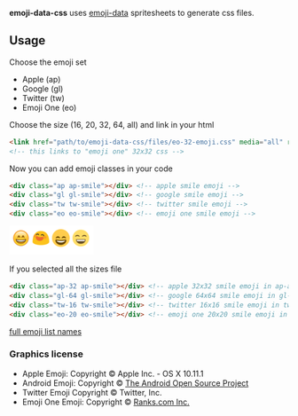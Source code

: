 **emoji-data-css** uses [emoji-data](https://github.com/iamcal/emoji-data) spritesheets to generate css files.

## Usage

Choose the emoji set

- Apple (ap)
- Google (gl)
- Twitter (tw)
- Emoji One (eo)

Choose the size (16, 20, 32, 64, all) and link in your html

```html
<link href="path/to/emoji-data-css/files/eo-32-emoji.css" media="all" rel="stylesheet" />  
<!-- this links to "emoji one" 32x32 css -->
```

Now you can add emoji classes in your code

```html
<div class="ap ap-smile"></div> <!-- apple smile emoji -->
<div class="gl gl-smile"></div> <!-- google smile emoji -->
<div class="tw tw-smile"></div> <!-- twitter smile emoji -->
<div class="eo eo-smile"></div> <!-- emoji one smile emoji -->
```

![emoji screenshot](screenshot.png?raw=true "emoji screenshot")

If you selected all the sizes file

```html
<div class="ap-32 ap-smile"></div> <!-- apple 32x32 smile emoji in ap-all-emoji.css -->
<div class="gl-64 gl-smile"></div> <!-- google 64x64 smile emoji in gl-all-emoji.css  -->
<div class="tw-16 tw-smile"></div> <!-- twitter 16x16 smile emoji in tw-all-emoji.css -->
<div class="eo-20 eo-smile"></div> <!-- emoji one 20x20 smile emoji in eo-all-emoji.css  -->
```

[full emoji list names](http://unicodey.com/emoji-data/table.htm)

### Graphics license

* Apple Emoji: Copyright &copy; Apple Inc. - OS X 10.11.1
* Android Emoji: Copyright &copy; [The Android Open Source Project](https://s3-eu-west-1.amazonaws.com/tw-font/android/NOTICE)
* Twitter Emoji Copyright &copy; Twitter, Inc.
* Emoji One Emoji: Copyright &copy; [Ranks.com Inc.](http://www.emojione.com/developers)
